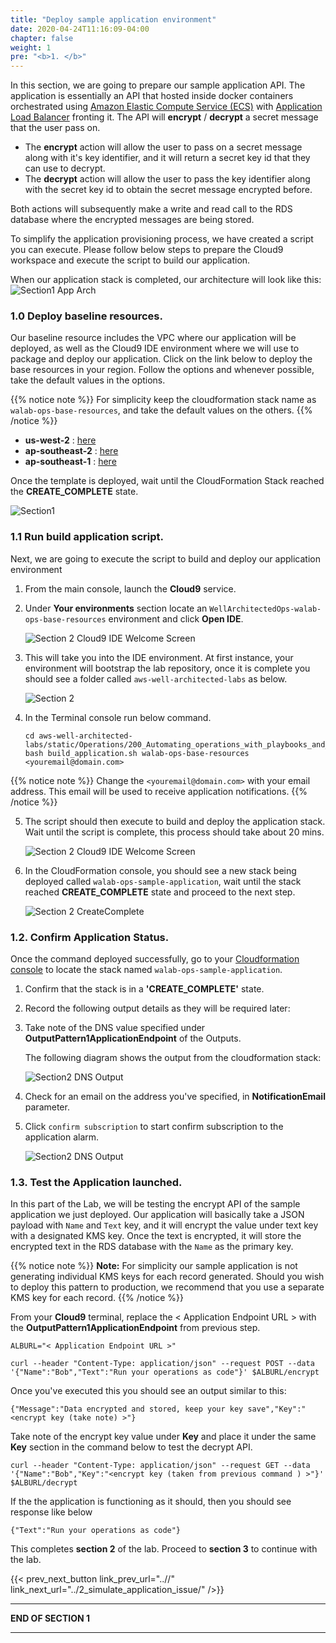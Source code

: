 ```yaml
---
title: "Deploy sample application environment"
date: 2020-04-24T11:16:09-04:00
chapter: false
weight: 1
pre: "<b>1. </b>"
---
```


In this section, we are going to prepare our sample application API. The application is essentially an API that hosted inside docker containers orchestrated using [Amazon Elastic Compute Service (ECS)](https://aws.amazon.com/ecs/) with [Application Load Balancer]() fronting it. The API will **encrypt** / **decrypt** a secret message that the user pass on.  

* The **encrypt** action will allow the user to pass on a secret message along with it's key identifier, and it will return a secret key id that they can use to decrypt.
* The **decrypt** action will allow the user to pass the key identifier along with the secret key id to obtain the secret message encrypted before. 

Both actions will subsequently make a write and read call to the RDS database where the encrypted messages are being stored. 

To simplify the application provisioning process, we have created a script you can execute. Please follow below steps to prepare the Cloud9 workspace and execute the script to build our application.

When our application stack is completed, our architecture will look like this:
![Section1 App Arch](/Operations/200_Automating_operations_with_playbooks_and_runbooks/Images/section2-base-application.png)


### 1.0 Deploy baseline resources.

Our baseline resource includes the VPC where our application will be deployed, as well as the Cloud9 IDE environment where we will use to package and deploy our application. Click on the link below to deploy the base resources in your region. Follow the options and whenever possible, take the default values in the options.

{{% notice note %}}
For simplicity keep the cloudformation stack name as `walab-ops-base-resources`, and take the default values on the others.
{{% /notice %}}

* **us-west-2** : [here](https://console.aws.amazon.com/cloudformation/home?region=us-west-2#/stacks/create/review?stackName=walab-ops-base-resources&templateURL=https://sssalim-cfn-template-temp.s3-ap-southeast-2.amazonaws.com/base_resources.yml)
* **ap-southeast-2** : [here](https://console.aws.amazon.com/cloudformation/home?region=ap-southeast-2#/stacks/create/review?stackName=walab-ops-base-resources&templateURL=https://sssalim-cfn-template-temp.s3-ap-southeast-2.amazonaws.com/base_resources.yml)
* **ap-southeast-1** : [here](https://console.aws.amazon.com/cloudformation/home?region=ap-southeast-1#/stacks/create/review?stackName=walab-ops-base-resources&templateURL=https://sssalim-cfn-template-temp.s3-ap-southeast-2.amazonaws.com/base_resources.yml)

Once the template is deployed, wait until the CloudFormation Stack reached the **CREATE_COMPLETE** state.

![Section1 ](/Operations/200_Automating_operations_with_playbooks_and_runbooks/Images/section2-base-resources-create-complete.png)


### 1.1 Run build application script.

Next, we are going to execute the script to build and deploy our application environment

  1. From the main console, launch the **Cloud9** service. 
  2. Under **Your environments** section locate an `WellArchitectedOps-walab-ops-base-resources` environment and click **Open IDE**.

      ![Section 2 Cloud9 IDE Welcome Screen](/Operations/200_Automating_operations_with_playbooks_and_runbooks/Images/section2-environment-open-ide.png)

  3. This will take you into the IDE environment. At first instance, your environment will bootstrap the lab repository, once it is complete you should see a folder called `aws-well-architected-labs` as below. 
  
      ![Section 2](/Operations/200_Automating_operations_with_playbooks_and_runbooks/Images/section2-base-bootstrap.png)

  4. In the Terminal console run below command.

      ```
      cd aws-well-architected-labs/static/Operations/200_Automating_operations_with_playbooks_and_runbooks/Code/scripts/
      bash build_application.sh walab-ops-base-resources <youremail@domain.com>
      ```
        
{{% notice note %}}
Change the `<youremail@domain.com>` with your email address.
This email will be used to receive application notifications.
{{% /notice %}}

  5. The script should then execute to build and deploy the application stack.  Wait until the script is complete, this process should take about 20 mins.

        ![Section 2 Cloud9 IDE Welcome Screen](/Operations/200_Automating_operations_with_playbooks_and_runbooks/Images/section2-base-app-build.png)

  6. In the CloudFormation console, you should see a new stack being deployed called `walab-ops-sample-application`, wait until the stack reached **CREATE_COMPLETE** state and proceed to the next step.
  
      ![Section 2 CreateComplete](/Operations/200_Automating_operations_with_playbooks_and_runbooks/Images/section2-base-app-creatte-complete.png)

### 1.2. Confirm Application Status.

Once the command deployed successfully, go to your [Cloudformation console](https://console.aws.amazon.com/cloudformation/home?region=ap-southeast-2) to locate the stack named `walab-ops-sample-application`.

  1. Confirm that the stack is in a **'CREATE_COMPLETE'** state. 
  2. Record the following output details as they will be required later:
  3. Take note of the DNS value specified under **OutputPattern1ApplicationEndpoint**  of the Outputs.

      The following diagram shows the output from the cloudformation stack:

      ![Section2 DNS Output](/Operations/200_Automating_operations_with_playbooks_and_runbooks/Images/section2-dns-outputs.png)


  4. Check for an email on the address you've specified, in **NotificationEmail** parameter.
  5. Click `confirm subscription` to start confirm subscription to the application alarm.

      ![Section2 DNS Output](/Operations/200_Automating_operations_with_playbooks_and_runbooks/Images/section2-email-confirm.png)


### 1.3. Test the Application launched.

In this part of the Lab, we will be testing the encrypt API of the sample application we just deployed. Our application will basically take a JSON payload with `Name` and `Text` key, and it will encrypt the value under text key with a designated KMS key. Once the text is encrypted, it will store the encrypted text in the RDS database with the `Name` as the primary key.


{{% notice note %}}
**Note:** For simplicity our sample application is not generating individual KMS keys for each record generated. Should you wish to deploy this pattern to production, we recommend that you use a separate KMS key for each record.
{{% /notice %}}

From your **Cloud9** terminal, replace the < Application Endpoint URL > with the **OutputPattern1ApplicationEndpoint** from previous step.

```
ALBURL="< Application Endpoint URL >"

curl --header "Content-Type: application/json" --request POST --data '{"Name":"Bob","Text":"Run your operations as code"}' $ALBURL/encrypt
```

Once you've executed this you should see an output similar to this:

```
{"Message":"Data encrypted and stored, keep your key save","Key":"<encrypt key (take note) >"}
```
Take note of the encrypt key value under **Key** and place it under the same **Key** section in the command below to test the decrypt API.


```
curl --header "Content-Type: application/json" --request GET --data '{"Name":"Bob","Key":"<encrypt key (taken from previous command ) >"}' $ALBURL/decrypt

```

If the the application is functioning as it should, then you should see response like below 

```
{"Text":"Run your operations as code"}
```


This completes **section 2** of the lab. Proceed to **section 3** to continue with the lab.

{{< prev_next_button link_prev_url="..//" link_next_url="../2_simulate_application_issue/" />}}

___
**END OF SECTION 1**
___

